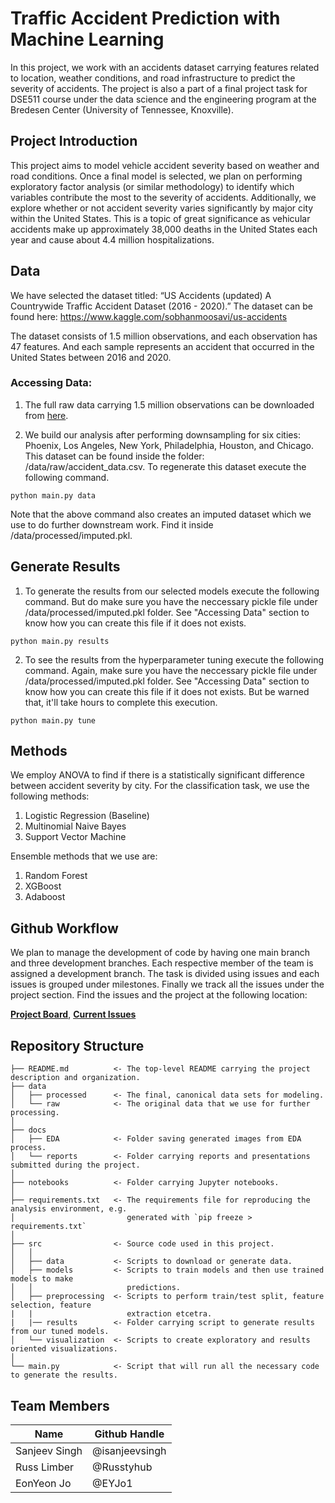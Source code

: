 # Traffic Accident Prediction with Machine Learning

In this project, we work with an accidents dataset carrying features related to location, weather conditions, and road infrastructure to predict the severity of accidents. The project is also a part of a
final project task for DSE511 course under the data science and 
the engineering program at the Bredesen Center (University of Tennessee, Knoxville).

## Project Introduction

This project aims to model vehicle accident severity based on weather and road conditions. Once a final model is selected, we plan on performing exploratory factor analysis (or similar methodology) to identify which variables contribute the most to the severity of accidents. Additionally, we explore whether or not accident severity varies significantly by major city within the United States. This is a topic of great significance as vehicular accidents make up approximately 38,000 deaths in the United States each year and cause about 4.4 million hospitalizations.

## Data

We have selected the dataset titled: “US Accidents (updated) A Countrywide Traffic Accident Dataset (2016 - 2020).” The dataset can be found here: https://www.kaggle.com/sobhanmoosavi/us-accidents

The dataset consists of 1.5 million observations, and each observation has 47 features. And each sample represents an accident that occurred in the United States between 2016 and 2020.

### Accessing Data:
1. The full raw data carrying 1.5 million observations can be downloaded from [here](https://www.dropbox.com/s/mdw2asjrh8bm038/US_Accidents_Dec20_updated.csv?dl=1).

2. We build our analysis after performing downsampling for six cities: Phoenix, Los Angeles, New York, Philadelphia, Houston, and Chicago. This dataset can be found inside the folder: /data/raw/accident_data.csv. To regenerate this dataset execute the following command.

```
python main.py data
```

Note that the above command also creates an imputed dataset which we use to do further downstream work. Find it inside /data/processed/imputed.pkl. 

## Generate Results

1. To generate the results from our selected models execute the following command. But do make sure you have the neccessary pickle file under /data/processed/imputed.pkl folder. See "Accessing Data" section to know how you can create this file if it does not exists.

```
python main.py results
```

2. To see the results from the hyperparameter tuning execute the following command. Again, make sure you have the neccessary pickle file under /data/processed/imputed.pkl folder. See "Accessing Data" section to know how you can create this file if it does not exists. But be warned that, it'll take hours to complete this execution.

```
python main.py tune
```

## Methods

We employ ANOVA to find if there is a statistically significant difference between accident severity by city. For the classification task, we use the following methods:

1. Logistic Regression (Baseline)
2. Multinomial Naive Bayes
3. Support Vector Machine

Ensemble methods that we use are:

1. Random Forest
2. XGBoost
3. Adaboost

## Github Workflow

We plan to manage the development of code by having one main branch and three development branches. Each respective member of the team is assigned a development branch. The task is divided using issues and each issues is grouped under milestones. Finally we track all the issues under the project section. Find the issues and the project at the following location:

**[Project Board](https://github.com/DSE511-Project3-Team/DSE511-Project-3-Code-Repo/projects)**, 
**[Current Issues](https://github.com/DSE511-Project3-Team/DSE511-Project-3-Code-Repo/issues)**

## Repository Structure

    ├── README.md          <- The top-level README carrying the project description and organization.
    ├── data
    │   ├── processed      <- The final, canonical data sets for modeling.
    │   └── raw            <- The original data that we use for further processing.
    │
    ├── docs
    │   ├── EDA            <- Folder saving generated images from EDA process.
    │   └── reports        <- Folder carrying reports and presentations submitted during the project.
    │
    ├── notebooks          <- Folder carrying Jupyter notebooks.
    │
    ├── requirements.txt   <- The requirements file for reproducing the analysis environment, e.g.
    │                         generated with `pip freeze > requirements.txt`
    │
    ├── src                <- Source code used in this project.
    │   │
    │   ├── data           <- Scripts to download or generate data.
    │   ├── models         <- Scripts to train models and then use trained models to make
    │   │                     predictions.
    │   ├── preprocessing  <- Scripts to perform train/test split, feature selection, feature 
    |   |                     extraction etcetra.
    |   |── results        <- Folder carrying script to generate results from our tuned models.    
    │   └── visualization  <- Scripts to create exploratory and results oriented visualizations.
    │
    └── main.py            <- Script that will run all the necessary code to generate the results.
    

## Team Members
|Name     |  Github Handle   | 
|---------|-----------------|
|Sanjeev Singh|@isanjeevsingh|
|Russ Limber   |@Russtyhub    |
|EonYeon Jo    |@EYJo1        |
